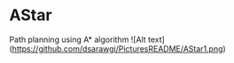 # AStar
Path planning using A* algorithm 
![Alt text] (https://github.com/dsarawgi/PicturesREADME/AStar1.png)
